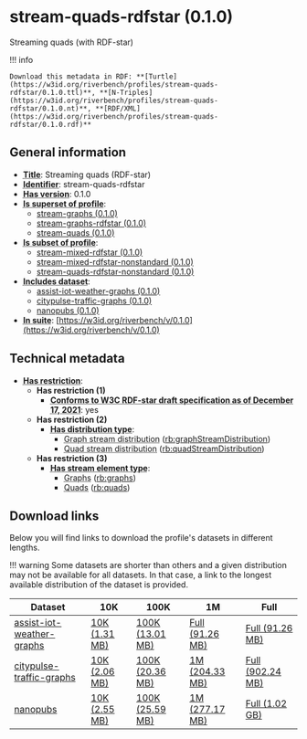 # stream-quads-rdfstar (0.1.0)

Streaming quads (with RDF-star)

!!! info

    Download this metadata in RDF: **[Turtle](https://w3id.org/riverbench/profiles/stream-quads-rdfstar/0.1.0.ttl)**, **[N-Triples](https://w3id.org/riverbench/profiles/stream-quads-rdfstar/0.1.0.nt)**, **[RDF/XML](https://w3id.org/riverbench/profiles/stream-quads-rdfstar/0.1.0.rdf)**



## General information

- **<abbr title="A name given to the resource.">Title</abbr>**: Streaming quads (RDF-star)
- **<abbr title="An unambiguous reference to the resource within a given context.">Identifier</abbr>**: stream-quads-rdfstar
- **<abbr title="Version tag of an artifact">Has version</abbr>**: 0.1.0
- **<abbr title="Indicates that this profile contains all datasets of the other profile">Is superset of profile</abbr>**: 
    - [stream-graphs (0.1.0)](https://w3id.org/riverbench/profiles/stream-graphs/0.1.0)
    - [stream-graphs-rdfstar (0.1.0)](https://w3id.org/riverbench/profiles/stream-graphs-rdfstar/0.1.0)
    - [stream-quads (0.1.0)](https://w3id.org/riverbench/profiles/stream-quads/0.1.0)
- **<abbr title="Indicates that this profile's datasets are all in the other profile">Is subset of profile</abbr>**: 
    - [stream-mixed-rdfstar (0.1.0)](https://w3id.org/riverbench/profiles/stream-mixed-rdfstar/0.1.0)
    - [stream-mixed-rdfstar-nonstandard (0.1.0)](https://w3id.org/riverbench/profiles/stream-mixed-rdfstar-nonstandard/0.1.0)
    - [stream-quads-rdfstar-nonstandard (0.1.0)](https://w3id.org/riverbench/profiles/stream-quads-rdfstar-nonstandard/0.1.0)
- **<abbr title="Indicates which datasets are included in the profile">Includes dataset</abbr>**: 
    - [assist-iot-weather-graphs (0.1.0)](https://w3id.org/riverbench/datasets/assist-iot-weather-graphs/0.1.0)
    - [citypulse-traffic-graphs (0.1.0)](https://w3id.org/riverbench/datasets/citypulse-traffic-graphs/0.1.0)
    - [nanopubs (0.1.0)](https://w3id.org/riverbench/datasets/nanopubs/0.1.0)
- **<abbr title="Indicates the benchmark suite to which a dataset or profile belongs">In suite</abbr>**: [https://w3id.org/riverbench/v/0.1.0](https://w3id.org/riverbench/v/0.1.0)

## Technical metadata

- **<abbr title="Has profile restriction. The restrictions are joined with the AND operator.">Has restriction</abbr>**: 
    - **Has restriction (1)**    
        - **<abbr title="Whether the dataset is RDF-star compliant, i.e., does not use any non-standard features. Note that all standard RDF 1.1 datasets also qualify, as RDF-star is a superset of RDF 1.1.">Conforms to W3C RDF-star draft specification as of December 17, 2021</abbr>**: yes
    - **Has restriction (2)**    
        - **<abbr title="Indicates the type of RiverBench dataset distribution">Has distribution type</abbr>**:     
            - <abbr title="The dataset is distributed as a stream of named RDF graphs.">Graph stream distribution</abbr> ([rb:graphStreamDistribution](https://w3id.org/riverbench/schema/metadata#graphStreamDistribution))
            - <abbr title="The dataset is distributed as a stream of RDF quads.">Quad stream distribution</abbr> ([rb:quadStreamDistribution](https://w3id.org/riverbench/schema/metadata#quadStreamDistribution))
    - **Has restriction (3)**    
        - **<abbr title="Indicates the type of contents of each stream element">Has stream element type</abbr>**:     
            - <abbr title="Graph streams are a special case of quad streams, where each element contains exactly one named RDF graph.">Graphs</abbr> ([rb:graphs](https://w3id.org/riverbench/schema/metadata#graphs))
            - <abbr title="Quad streams consist of elements, where each element is an RDF dataset.">Quads</abbr> ([rb:quads](https://w3id.org/riverbench/schema/metadata#quads))


## Download links

Below you will find links to download the profile's datasets in different lengths.

!!! warning
    Some datasets are shorter than others and a given distribution may not be available for all datasets.
    In that case, a link to the longest available distribution of the dataset is provided.

Dataset | 10K | 100K | 1M | Full
--- | --- | --- | --- | ---
[assist-iot-weather-graphs](https://w3id.org/riverbench/datasets/assist-iot-weather-graphs/0.1.0) | [10K (1.31 MB)](https://w3id.org/riverbench/datasets/assist-iot-weather-graphs/0.1.0/files/stream_10K.tar.gz) | [100K (13.01 MB)](https://w3id.org/riverbench/datasets/assist-iot-weather-graphs/0.1.0/files/stream_100K.tar.gz) | [Full (91.26 MB)](https://w3id.org/riverbench/datasets/assist-iot-weather-graphs/0.1.0/files/stream_full.tar.gz) | [Full (91.26 MB)](https://w3id.org/riverbench/datasets/assist-iot-weather-graphs/0.1.0/files/stream_full.tar.gz)
[citypulse-traffic-graphs](https://w3id.org/riverbench/datasets/citypulse-traffic-graphs/0.1.0) | [10K (2.06 MB)](https://w3id.org/riverbench/datasets/citypulse-traffic-graphs/0.1.0/files/stream_10K.tar.gz) | [100K (20.36 MB)](https://w3id.org/riverbench/datasets/citypulse-traffic-graphs/0.1.0/files/stream_100K.tar.gz) | [1M (204.33 MB)](https://w3id.org/riverbench/datasets/citypulse-traffic-graphs/0.1.0/files/stream_1M.tar.gz) | [Full (902.24 MB)](https://w3id.org/riverbench/datasets/citypulse-traffic-graphs/0.1.0/files/stream_full.tar.gz)
[nanopubs](https://w3id.org/riverbench/datasets/nanopubs/0.1.0) | [10K (2.55 MB)](https://w3id.org/riverbench/datasets/nanopubs/0.1.0/files/stream_10K.tar.gz) | [100K (25.59 MB)](https://w3id.org/riverbench/datasets/nanopubs/0.1.0/files/stream_100K.tar.gz) | [1M (277.17 MB)](https://w3id.org/riverbench/datasets/nanopubs/0.1.0/files/stream_1M.tar.gz) | [Full (1.02 GB)](https://w3id.org/riverbench/datasets/nanopubs/0.1.0/files/stream_full.tar.gz)